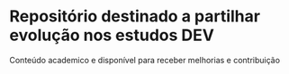 # Repositório destinado a partilhar evolução nos estudos DEV

Conteúdo academico e disponível para receber melhorias e contribuição 
